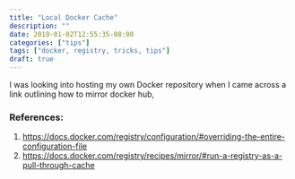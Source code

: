 ```yaml
---
title: "Local Docker Cache"
description: ""
date: 2019-01-02T12:55:35-08:00
categories: ["tips"]
tags: ["docker, registry, tricks, tips"]
draft: true
---
```


I was looking into hosting my own Docker repository when I came across a link outlining how to mirror docker hub, 



### References:
1. https://docs.docker.com/registry/configuration/#overriding-the-entire-configuration-file
2. https://docs.docker.com/registry/recipes/mirror/#run-a-registry-as-a-pull-through-cache
